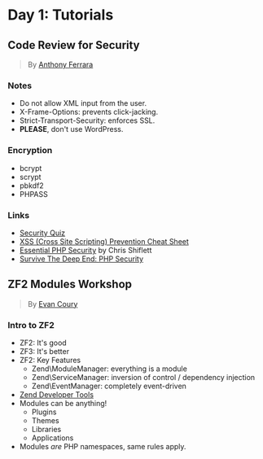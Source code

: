 # Day 1: Tutorials

## Code Review for Security

> By [Anthony Ferrara][1]

### Notes

* Do not allow XML input from the user.
* X-Frame-Options: prevents click-jacking.
* Strict-Transport-Security: enforces SSL.
* **PLEASE**, don't use WordPress.

### Encryption

* bcrypt
* scrypt
* pbkdf2
* PHPASS

### Links

* [Security Quiz][3]
* [XSS (Cross Site Scripting) Prevention Cheat Sheet][4]
* [Essential PHP Security][5] by Chris Shiflett
* [Survive The Deep End: PHP Security][6]


## ZF2 Modules Workshop

> By [Evan Coury][2]

### Intro to ZF2

* ZF2: It's good
* ZF3: It's better
* ZF2: Key Features
  * Zend\ModuleManager: everything is a module
  * Zend\ServiceManager: inversion of control / dependency injection
  * Zend\EventManager: completely event-driven
* [Zend Developer Tools][7]
* Modules can be anything!
  * Plugins
  * Themes
  * Libraries
  * Applications
* Modules *are* PHP namespaces, same rules apply.


[1]: https://twitter.com/ircmaxell
[2]: https://twitter.com/evandotpro
[3]: http://bit.ly/sec-quiz
[4]: https://www.owasp.org/index.php/XSS_(Cross_Site_Scripting)_Prevention_Cheat_Sheet
[5]: http://phpsecurity.org/
[6]: http://phpsecurity.readthedocs.org/en/latest/
[7]: https://github.com/zendframework/ZendDeveloperTools